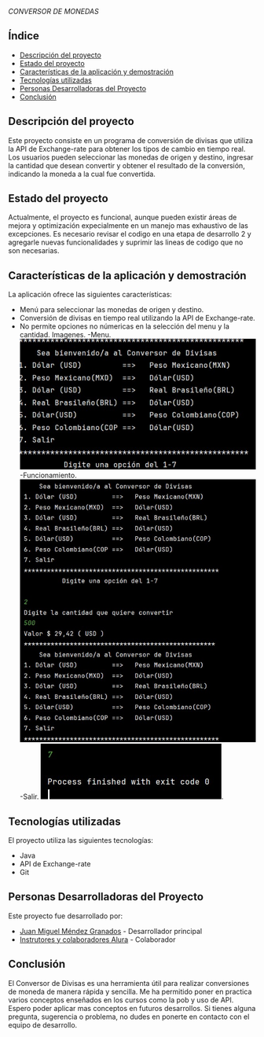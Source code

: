 <em> CONVERSOR DE MONEDAS </em>
## Índice

- [Descripción del proyecto](#descripción-del-proyecto)
- [Estado del proyecto](#estado-del-proyecto)
- [Características de la aplicación y demostración](#características-de-la-aplicación-y-demostración)
- [Tecnologías utilizadas](#tecnologías-utilizadas)
- [Personas Desarrolladoras del Proyecto](#personas-desarrolladoras-del-proyecto)
- [Conclusión](#conclusión)

## Descripción del proyecto

Este proyecto consiste en un programa de conversión de divisas que utiliza la API de Exchange-rate para obtener los tipos de cambio en tiempo real. Los usuarios pueden seleccionar las monedas de origen y destino, ingresar la cantidad que desean convertir y obtener el resultado de la conversión, indicando la moneda a la cual fue convertida.

## Estado del proyecto

Actualmente, el proyecto es funcional, aunque pueden existir áreas de mejora y optimización expecialmente en un manejo mas exhaustivo de las excepciones. Es necesario revisar el codigo en una etapa de desarrollo 2 y agregarle nuevas funcionalidades y suprimir las lineas de codigo que no son necesarias.

## Características de la aplicación y demostración

La aplicación ofrece las siguientes características:

- Menú  para seleccionar las monedas de origen y destino.
- Conversión de divisas en tiempo real utilizando la API de Exchange-rate.
- No permite opciones no númericas en la selección del menu y la cantidad.
Imagenes.
-Menu.
![Menu](Imagenes/menu.jpg)
-Funcionamiento.
![Funcionamiento](Imagenes/funcionamiento.jpg)
-Salir.
![Salir](Imagenes/salir.jpg).

## Tecnologías utilizadas

El proyecto utiliza las siguientes tecnologías:

- Java
- API de Exchange-rate
- Git

## Personas Desarrolladoras del Proyecto

Este proyecto fue desarrollado por:

- [Juan Miguel Méndez Granados](#) - Desarrollador principal
- [Instrutores y colaboradores Alura](#) - Colaborador

## Conclusión

El Conversor de Divisas es una herramienta útil para realizar conversiones de moneda de manera rápida y sencilla. Me ha permitido poner en practica varios conceptos enseñados en los cursos como la pob y uso de API. Espero poder aplicar mas conceptos en futuros desarrollos. Si tienes alguna pregunta, sugerencia o problema, no dudes en ponerte en contacto con el equipo de desarrollo.
